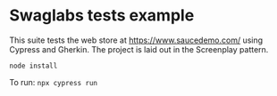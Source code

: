 # Swaglabs tests example 

This suite tests the web store at https://www.saucedemo.com/ using Cypress and Gherkin. The project is laid out in the Screenplay pattern.


`node install` 

To run: `npx cypress run`

